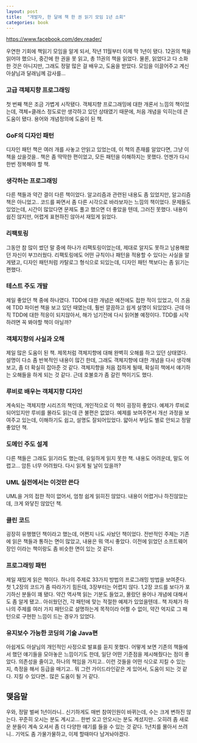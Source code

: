 ```yaml
---
layout: post
title:  "개발자, 한 달에 책 한 권 읽기 모임 1년 소회"
categories: book
---
```


https://www.facebook.com/dev.reader/  

우연한 기회에 책읽기 모임을 알게 되서, 작년 11월부터 이제 딱 1년이 됐다. 12권의 책을 읽어야 했으나, 중간에 한 권을 못 읽고, 총 11권의 책을 읽었다. 물론, 읽었다고 다 소화한 것은 아니지만, 그래도 정말 많은 걸 배우고, 도움을 받았다. 모임을 이끌어주고 계신 아샬님과 달래님께 감사를...

### 고급 객체지향 프로그래밍

  첫 번째 책은 조금 가볍게 시작됐다. 객체지향 프로그래밍에 대한 개론서 느낌의 책이었는데, 객체=클래스 정도로만 생각하고 있던 상태였기 때문에, 처음 개념을 익히는데 큰 도움이 됐다. 용어와 개념정의에 도움이 된 책. 

### GoF의 디자인 패턴

  디자인 패턴 책은 여러 개를 사놓고 안읽고 있었는데, 이 책의 존재를 알았다면, 그냥 이 책을 샀을것을.. 책은 좀 딱딱한 편이었고, 모든 패턴을 이해하지는 못했다. 언젠가 다시 한번 정복해야 할 책.

### 생각하는 프로그래밍

  다른 책들과 약간 결이 다른 책이었다. 알고리즘과 관련된 내용도 좀 있었지만, 알고리즘 책은 아니었고.. 코드를 짜면서 좀 다른 시각으로 바라보자는 느낌의 책이었다. 문제들도 있었는데, 시간이 많았다면 문제도 풀고 했으면 더 좋았을 텐데, 그러진 못했다. 내용이 쉽진 않지만, 어렵게 표현하진 않아서 재밌게 읽었다.

### 리팩토링

  그동안 참 많이 썼던 말 중에 하나가 리팩토링이었는데, 제대로 알지도 못하고 남용해왔던 자신이 부끄러웠다. 리팩토링에도 어떤 규칙이나 패턴을 적용할 수 있다는 사실을 알게됐고, 디자인 패턴처럼 카탈로그 형식으로 되있는데, 디자인 패턴 책보다는 좀 읽기는 편했다. 

### 테스트 주도 개발

  제일 좋았던 책 중에 하나였다. TDD에 대한 개념은 예전에도 접한 적이 있었고, 이 즈음에 TDD 파이썬 책을 보고 있던 때였는데, 훨씬 깔끔하고 쉽게 설명이 되있었다. 근데 아직 TDD에 대한 적응이 되지않아서, 해가 넘기전에 다시 읽어볼 예정이다. TDD를 시작하려면 꼭 봐야할 책이 아닐까?

### 객체지향의 사실과 오해

  제일 많은 도움이 된 책. 제목처럼 객체지향에 대해 완벽히 오해를 하고 있던 상태였다. 설명이 다소 좀 반복적인 내용이 많긴 한데, 그래도 객체지향에 대한 개념을 다시 생각해보고, 좀 더 확실히 잡아준 것 같다. 객체지향을 처음 접하게 될때, 확실히 책에서 얘기하는 오해들을 하게 되는 것 같다. 근데 호불호가 좀 갈린 책이기도 했다.

### 루비로 배우는 객체지향 디자인

  계속되는 객체지향 시리즈의 책인데, 개인적으로 이 책이 굉장히 좋았다. 예제가 루비로 되어있지만 루비를 몰라도 읽는데 큰 불편은 없었다. 예제를 보여주면서 개선 과정을 보여주고 있는데, 이해하기도 쉽고, 설명도 잘되어있었다. 얇아서 부담도 별로 안되고 정말 좋았던 책.

### 도메인 주도 설계

  다른 책들은 그래도 읽기라도 했는데, 유일하게 읽지 못한 책. 내용도 어려운데, 말도 어렵고... 암튼 너무 어려웠다. 다시 읽게 될 날이 있을까?

### UML 실전에서는 이것만 쓴다

  UML을 거의 접한 적이 없어서, 엄청 쉽게 읽히진 않았다. 내용이 어렵거나 하진않았는데, 크게 와닿진 않았던 책.

### 클린 코드

  굉장히 유행했던 책이라고 했는데, 어쩐지 나도 사놨던 책이었다. 전반적인 주제는 기존에 읽은 책들과 통하는 면이 많았고, 내용은 뭐 역시 좋았다. 이전에 읽었던 소프트웨어 장인 이라는 책이랑도 좀 비슷한 면이 있는 것 같다.

### 프로그래밍 패턴

  제일 재밌게 읽은 책이다. 하나의 주제로 33가지 방법의 프로그래밍 방법을 보여준다. 첫 1,2장의 코드가 좀 따라가기 힘든데, 3장부터는 어렵지 않다. 1,2장 코드를 보다가 포기하신 분들이 꽤 됐다. 약간 역사책 읽는 기분도 들었고, 몰랐던 용어나 개념에 대해서도 좀 알게 됐고.. 아쉬웠던건, 각 패턴에 맞는 적절한 예제가 있었을텐데.. 책 자체가 하나의 주제를 여러 가지 패턴으로 설명하는게 목적이라 어쩔 수 없이, 약간 억지로 그 패턴으로 구현한 느낌이 드는 경우가 있었다.

### 유지보수 가능한 코딩의 기술 Java편

  아쉽게도 아샬님의 개인적인 사정으로 발표를 듣지 못했다. 어떻게 보면 기존의 책들에서 했던 얘기들을 모아놓은 느낌이기도 한데, 일단 어떤 기준점을 제시해줬다는 점이 좋았다. 의존성을 줄이고, 하나의 책임을 가지고.. 이런 것들을 어떤 식으로 지킬 수 있는지, 측정을 해서 등급을 매기고.. 뭐 그런 가이드라인같은 게 있어서, 도움이 되는 것 같다. 지킬 수 있다면.. 많은 도움이 될 거 같다.


## 맺음말

  우와, 정말 벌써 1년이라니.. 신기하게도 매번 참여인원이 바뀌는데, 수는 크게 변하진 않는다. 꾸준히 오시는 분도 계시고... 한번 오고 안오시는 분도 계셨지만.. 오히려 좀 새로운 분들이 계속 오셔서 좀 더 다양한 얘기를 들을 수 있는 것 같다. 1년치를 몰아서 쓰려니.. 기억도 좀 가물가물하고, 이제 할때마다 남겨놔야겠다.